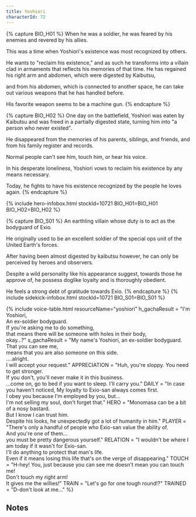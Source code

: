 ```yaml
---
title: Yoshiori
characterId: 72
---
```


{% capture BIO_H01 %}
When he was a soldier, he was feared by his enemies and revered by his allies.

This was a time when Yoshiori's existence was most recognized by others.

He wants to "reclaim his existence," and as such he transforms into a villain clad in armaments that reflects his memories of that time. 
He has regained his right arm and abdomen, which were digested by Kaibutsu, 

and from his abdomen, which is connected to another space, he can take out various weapons that he has handled before. 

His favorite weapon seems to be a machine gun.
{% endcapture %}

{% capture BIO_H02 %}
One day on the battlefield, Yoshiori was eaten by Kaibutsu and was freed in a partially digested state, turning him into "a person who never existed".

He disappeared from the memories of his parents, siblings, and friends, and from his family register and records. 

Normal people can't see him, touch him, or hear his voice.

In his desperate loneliness, Yoshiori vows to reclaim his existence by any means necessary. 

Today, he fights to have his existence recognized by the people he loves again.
{% endcapture %}

{% include hero-infobox.html stockId=10721 BIO_H01=BIO_H01 BIO_H02=BIO_H02 %}


{% capture BIO_S01 %}
An earthling villain whose duty is to act as the bodyguard of Exio. 

He originally used to be an excellent soldier of the special ops unit of the United Earth's forces. 

After having been almost digested by kaibutsu however, he can only be perceived by heroes and observers. 

Despite a wild personality like his appearance suggest, towards those he approve of, he possess doglike loyalty and is thoroughly obedient.

He feels a strong debt of gratitude towards Exio.
{% endcapture %}
{% include sidekick-infobox.html stockId=10721 BIO_S01=BIO_S01 %}

{% include voice-table.html resourceName="yoshiori"
h_gachaResult = "I'm Yoshiori,<br>An ex-soldier bodyguard.<br>If you're asking me to do something,<br>that means there will be someone with holes in their body,<br>okay…?"
s_gachaResult = "My name's Yoshiori, an ex-soldier bodyguard.<br>That you can see me,<br>means that you are also someone on this side.<br>….alright.<br>I will accept your request."
APPRECIATION = "Huh, you're sloppy. You need to get stronger.<br>If you don't, you'll never make it in this business.<br>…come on, go to bed if you want to sleep. I'll carry you."
DAILY = "In case you haven't noticed, My loyalty to Exio-san always comes first.<br>I obey you because I'm employed by you, but...<br>I'm not selling my soul, don't forget that."
HERO = "Monomasa can be a bit of a nosy bastard.<br>But I know I can trust him.<br>Despite his looks, he unexpectedly got a lot of humanity in him."
PLAYER = "There's only a handful of people who Exio-san value the ability of.<br>And you're one of them...<br>you must be pretty dangerous yourself."
RELATION = "I wouldn't be where I am today if it wasn't for Exio-san.<br> I'll do anything to protect that man's life.<br>Even if it means losing this life that's on the verge of disappearing."
TOUCH = "H-hey! You, just because you can see me doesn't mean you can touch me!<br>Don't touch my right arm!<br>It gives me the willies!"
TRAIN = "Let's go for one tough round!?"
TRAINED = "D-don't look at me..."
%}

## Notes

